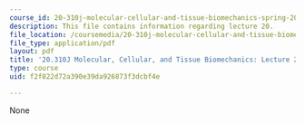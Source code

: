 ```yaml
---
course_id: 20-310j-molecular-cellular-and-tissue-biomechanics-spring-2015
description: This file contains information regarding lecture 20.
file_location: /coursemedia/20-310j-molecular-cellular-and-tissue-biomechanics-spring-2015/f2f822d72a390e39da926873f3dcbf4e_MIT20_310JS15_Lecture20.pdf
file_type: application/pdf
layout: pdf
title: '20.310J Molecular, Cellular, and Tissue Biomechanics: Lecture 20'
type: course
uid: f2f822d72a390e39da926873f3dcbf4e

---
```

None